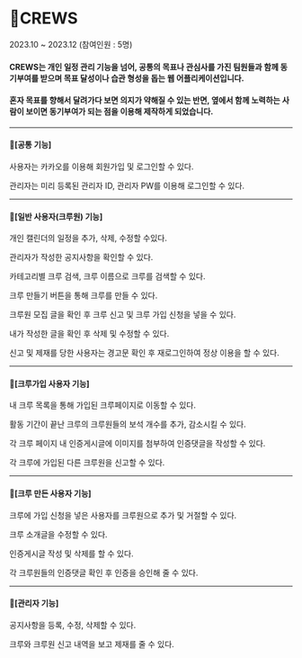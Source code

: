 # 🚢CREWS
2023.10 ~ 2023.12 (참여인원 : 5명)

#### CREWS는 개인 일정 관리 기능을 넘어, 공통의 목표나 관심사를 가진 팀원들과 함께 동기부여를 받으며 목표 달성이나 습관 형성을 돕는 웹 어플리케이션입니다. 

#### 혼자 목표를 향해서 달려가다 보면 의지가 약해질 수 있는 반면, 옆에서 함께 노력하는 사람이 보이면 동기부여가 되는 점을 이용해 제작하게 되었습니다.

---
#### 📌[공통 기능]
사용자는 카카오를 이용해 회원가입 및 로그인할 수 있다.

관리자는 미리 등록된 관리자 ID, 관리자 PW를 이용해 로그인할 수 있다.

---
#### 📌[일반 사용자(크루원) 기능]
개인 캘린더의 일정을 추가, 삭제, 수정할 수있다.

관리자가 작성한 공지사항을 확인할 수 있다.

카테고리별 크루 검색, 크루 이름으로 크루를 검색할 수 있다.

크루 만들기 버튼을 통해 크루를 만들 수 있다. 

크루원 모집 글을 확인 후 크루 신고 및 크루 가입 신청을 넣을 수 있다.

내가 작성한 글을 확인 후 삭제 및 수정할 수 있다.

신고 및 제재를 당한 사용자는 경고문 확인 후 재로그인하여 정상 이용을 할 수 있다.

---
#### 📌[크루가입 사용자 기능]
내 크루 목록을 통해 가입된 크루페이지로 이동할 수 있다.

활동 기간이 끝난 크루의 크루원들의 보석 개수를 추가, 감소시킬 수 있다.

각 크루 페이지 내 인증게시글에 이미지를 첨부하여 인증댓글을 작성할 수 있다.

각 크루에 가입된 다른 크루원을 신고할 수 있다.

---
#### 📌[크루 만든 사용자 기능]
크루에 가입 신청을 넣은 사용자를 크루원으로 추가 및 거절할 수 있다.

크루 소개글을 수정할 수 있다.

인증게시글 작성 및 삭제를 할 수 있다.

각 크루원들의 인증댓글 확인 후 인증을 승인해 줄 수 있다.

---
#### 📌[관리자 기능]
공지사항을 등록, 수정, 삭제할 수 있다.

크루와 크루원 신고 내역을 보고 제재를 줄 수 있다.

